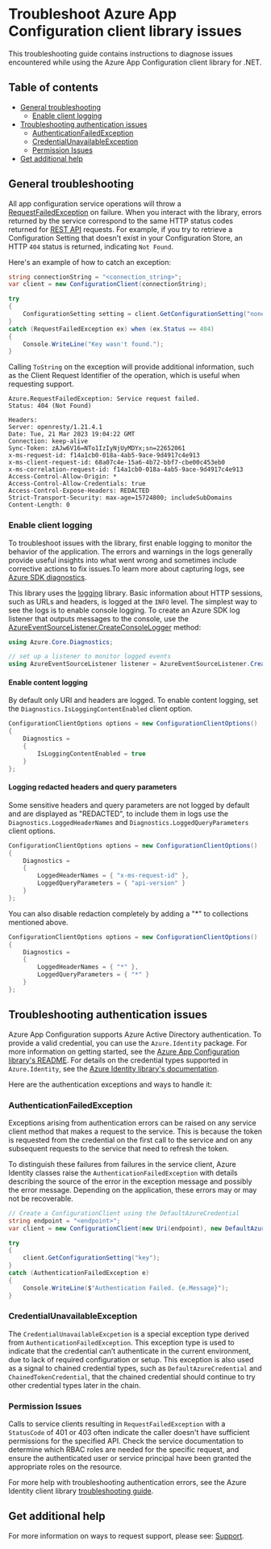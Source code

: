 # Troubleshoot Azure App Configuration client library issues

This troubleshooting guide contains instructions to diagnose issues encountered while using the Azure App Configuration client library for .NET.

## Table of contents

* [General troubleshooting](#general-troubleshooting)
  * [Enable client logging](#enable-client-logging)
* [Troubleshooting authentication issues](#troubleshooting-authentication-issues)
  * [AuthenticationFailedException](#authenticationfailedexception)
  * [CredentialUnavailableException](#credentialunavailableexception)
  * [Permission Issues](#permission-issues)
* [Get additional help](#get-additional-help)

## General troubleshooting

All app configuration service operations will throw a [RequestFailedException](https://docs.microsoft.com/dotnet/api/azure.requestfailedexception?view=azure-dotnet) on failure. When you interact with the library, errors returned by the service correspond to the same HTTP status codes returned for [REST API](https://learn.microsoft.com/azure/azure-app-configuration/rest-api/) requests. For example, if you try to retrieve a Configuration Setting that doesn't exist in your Configuration Store, an HTTP `404` status is returned, indicating `Not Found`.

Here's an example of how to catch an exception:

```C# Snippet:ThrowNotFoundError
string connectionString = "<connection_string>";
var client = new ConfigurationClient(connectionString);

try
{
    ConfigurationSetting setting = client.GetConfigurationSetting("nonexistent_key");
}
catch (RequestFailedException ex) when (ex.Status == 404)
{
    Console.WriteLine("Key wasn't found.");
}
```

Calling `ToString` on the exception will provide additional information, such as the Client Request Identifier of the operation, which is useful when requesting support.

```text
Azure.RequestFailedException: Service request failed.
Status: 404 (Not Found)

Headers:
Server: openresty/1.21.4.1
Date: Tue, 21 Mar 2023 19:04:22 GMT
Connection: keep-alive
Sync-Token: zAJw6V16=NTo1IzIyNjUyMDYx;sn=22652061
x-ms-request-id: f14a1cb0-018a-4ab5-9ace-9d4917c4e913
x-ms-client-request-id: 68a07c4e-15a6-4b72-bbf7-cbe00c453eb0
x-ms-correlation-request-id: f14a1cb0-018a-4ab5-9ace-9d4917c4e913
Access-Control-Allow-Origin: *
Access-Control-Allow-Credentials: true
Access-Control-Expose-Headers: REDACTED
Strict-Transport-Security: max-age=15724800; includeSubDomains
Content-Length: 0
```

### Enable client logging

To troubleshoot issues with the library, first enable logging to monitor the behavior of the application. The errors and warnings in the logs generally provide useful insights into what went wrong and sometimes include corrective actions to fix issues.To learn more about capturing logs, see [Azure SDK diagnostics](https://github.com/Azure/azure-sdk-for-net/blob/main/sdk/core/Azure.Core/samples/Diagnostics.md).

This library uses the [logging](https://docs.microsoft.com/dotnet/azure/sdk/logging) library. Basic information about HTTP sessions, such as URLs and headers, is logged at the `INFO` level. The simplest way to see the logs is to enable console logging. To create an Azure SDK log listener that outputs messages to the console, use the [AzureEventSourceListener.CreateConsoleLogger](https://docs.microsoft.com/dotnet/api/azure.core.diagnostics.azureeventsourcelistener.createconsolelogger?view=azure-dotnet) method:

```csharp
using Azure.Core.Diagnostics;

// set up a listener to monitor logged events
using AzureEventSourceListener listener = AzureEventSourceListener.CreateConsoleLogger();
```

#### Enable content logging

By default only URI and headers are logged. To enable content logging, set the `Diagnostics.IsLoggingContentEnabled` client option. 

``` c#
ConfigurationClientOptions options = new ConfigurationClientOptions()
{
    Diagnostics =
    {
        IsLoggingContentEnabled = true
    }
};
```

#### Logging redacted headers and query parameters

Some sensitive headers and query parameters are not logged by default and are displayed as "REDACTED", to include them in logs use the `Diagnostics.LoggedHeaderNames` and `Diagnostics.LoggedQueryParameters` client options.

``` c#
ConfigurationClientOptions options = new ConfigurationClientOptions()
{
    Diagnostics =
    {
        LoggedHeaderNames = { "x-ms-request-id" },
        LoggedQueryParameters = { "api-version" }
    }
};
```

You can also disable redaction completely by adding a "*" to collections mentioned above.

``` c#
ConfigurationClientOptions options = new ConfigurationClientOptions()
{
    Diagnostics =
    {
        LoggedHeaderNames = { "*" },
        LoggedQueryParameters = { "*" }
    }
};
```

## Troubleshooting authentication issues

Azure App Configuration supports Azure Active Directory authentication. To provide a valid credential, you can use the `Azure.Identity` package. For more information on getting started, see the [Azure App Configuration library's README](https://learn.microsoft.com/dotnet/api/overview/azure/data.appconfiguration-readme?view=azure-dotnet#authenticate-the-client). For details on the credential types supported in `Azure.Identity`, see the [Azure Identity library's documentation](https://docs.microsoft.com/dotnet/api/overview/azure/Identity-readme).

Here are the authentication exceptions and ways to handle it:

### AuthenticationFailedException

Exceptions arising from authentication errors can be raised on any service client method that makes a request to the service. This is because the token is requested from the credential on the first call to the service and on any subsequent requests to the service that need to refresh the token. 

To distinguish these failures from failures in the service client, Azure Identity classes raise the `AuthenticationFailedException` with details describing the source of the error in the exception message and possibly the error message. Depending on the application, these errors may or may not be recoverable.

```C# Snippet:ThrowAuthenticationError
// Create a ConfigurationClient using the DefaultAzureCredential
string endpoint = "<endpoint>";
var client = new ConfigurationClient(new Uri(endpoint), new DefaultAzureCredential());

try
{
    client.GetConfigurationSetting("key");
}
catch (AuthenticationFailedException e)
{
    Console.WriteLine($"Authentication Failed. {e.Message}");
}
```

### CredentialUnavailableException

The `CredentialUnavailableExcpetion` is a special exception type derived from `AuthenticationFailedException`. This exception type is used to indicate that the credential can’t authenticate in the current environment, due to lack of required configuration or setup. This exception is also used as a signal to chained credential types, such as `DefaultAzureCredential` and `ChainedTokenCredential`, that the chained credential should continue to try other credential types later in the chain.

### Permission Issues

Calls to service clients resulting in `RequestFailedException` with a `StatusCode` of 401 or 403 often indicate the caller doesn't have sufficient permissions for the specified API. Check the service documentation to determine which RBAC roles are needed for the specific request, and ensure the authenticated user or service principal have been granted the appropriate roles on the resource.

For more help with troubleshooting authentication errors, see the Azure Identity client library [troubleshooting guide](https://github.com/Azure/azure-sdk-for-net/blob/main/sdk/identity/Azure.Identity/TROUBLESHOOTING.md).

## Get additional help

For more information on ways to request support, please see: [Support](https://github.com/Azure/azure-sdk-for-net/blob/main/SUPPORT.md).